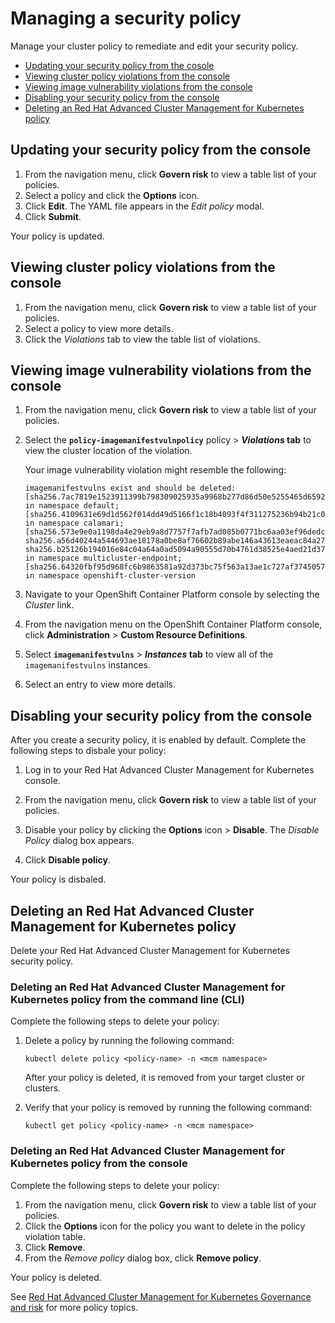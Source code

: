 # Managing a security policy

Manage your cluster policy to remediate and edit your security policy. 

- [Updating your security policy from the cosole](#updating-your-security-policy-from-the-cosole)
- [Viewing cluster policy violations from the console](#viewing-cluster-violations-from-the-console)
- [Viewing image vulnerability violations from the console](#viewing-image-vulnerability-violations-from-the-console)
- [Disabling your security policy from the console](#disabling-your-security-policy-from-the-console)
- [Deleting an Red Hat Advanced Cluster Management for Kubernetes policy](#deleting-an-red-hat-advanced-cluster-management-for-kubernetes-policy)

## Updating your security policy from the console

1. From the navigation menu, click **Govern risk** to view a table list of your policies.
2. Select a policy and click the **Options** icon. 
3. Click **Edit**. The YAML file appears in the _Edit policy_ modal.
4. Click **Submit**.

Your policy is updated. 

## Viewing cluster policy violations from the console

1. From the navigation menu, click **Govern risk** to view a table list of your policies.
2. Select a policy to view more details.
3. Click the _Violations_ tab to view the table list of violations.

## Viewing image vulnerability violations from the console

1. From the navigation menu, click **Govern risk** to view a table list of your policies. 
2. Select the **`policy-imagemanifestvulnpolicy`** policy > **_Violations_ tab** to view the cluster location of the violation.

   Your image vulnerability violation might resemble the following:

   ```
   imagemanifestvulns exist and should be deleted: [sha256.7ac7819e1523911399b798309025935a9968b277d86d50e5255465d6592c0266] in namespace default; [sha256.4109631e69d1d562f014dd49d5166f1c18b4093f4f311275236b94b21c0041c0] in namespace calamari; [sha256.573e9e0a1198da4e29eb9a8d7757f7afb7ad085b0771bc6aa03ef96dedc5b743, sha256.a56d40244a544693ae18178a0be8af76602b89abe146a43613eaeac84a27494e, sha256.b25126b194016e84c04a64a0ad5094a90555d70b4761d38525e4aed21d372820] in namespace multicluster-endpoint; [sha256.64320fbf95d968fc6b9863581a92d373bc75f563a13ae1c727af37450579f61a] in namespace openshift-cluster-version
   ```

3. Navigate to your OpenShift Container Platform console by selecting the _Cluster_ link.

4. From the navigation menu on the OpenShift Container Platform console, click **Administration** > **Custom Resource Definitions**.

5. Select **`imagemanifestvulns`** > **_Instances_ tab** to view all of the `imagemanifestvulns` instances. 

6. Select an entry to view more details. 

## Disabling your security policy from the console

After you create a security policy, it is enabled by default. Complete the following steps to disbale your policy:

1. Log in to your Red Hat Advanced Cluster Management for Kubernetes console.

2. From the navigation menu, click **Govern risk** to view a table list of your policies.

3. Disable your policy by clicking the **Options** icon > **Disable**. The _Disable Policy_ dialog box appears.

4. Click **Disable policy**. 

Your policy is disbaled. 

## Deleting an Red Hat Advanced Cluster Management for Kubernetes policy

Delete your Red Hat Advanced Cluster Management for Kubernetes security policy.

### Deleting an Red Hat Advanced Cluster Management for Kubernetes policy from the command line (CLI)

Complete the following steps to delete your policy:

1. Delete a policy by running the following command:

    ```
    kubectl delete policy <policy-name> -n <mcm namespace>  
    ```

    After your policy is deleted, it is removed from your target cluster or clusters.

2. Verify that your policy is removed by running the following command:

    ```
    kubectl get policy <policy-name> -n <mcm namespace>
    ```

### Deleting an Red Hat Advanced Cluster Management for Kubernetes policy from the console

Complete the following steps to delete your policy:

1. From the navigation menu, click **Govern risk** to view a table list of your policies.
2. Click the **Options** icon for the policy you want to delete in the policy violation table.
3. Click **Remove**.
4. From the _Remove policy_ dialog box, click **Remove policy**. 

Your policy is deleted.

See [Red Hat Advanced Cluster Management for Kubernetes Governance and risk](../governance/compliance_intro.md) for more policy topics.




